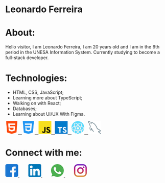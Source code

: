 # Leonardo Ferreira

# About: 
Hello visitor, I am Leonardo Ferreira, I am 20 years old and I am in the 6th period in the UNESA Information System. Currently studying to become a full-stack developer.

# Technologies: 
- HTML, CSS, JavaScript;
- Learning more about TypeScript;
- Walking on with React;
- Databases;
- Learning about UI/UX With Figma.

<a href="">
<img src="html-5.png" width="40px" alt="HTML 5">
  &nbsp;
<img src="css3.png" width="40px" alt="CSS 3">
  &nbsp;
<img src="js.png" width="40px" alt="JavaScript">
  &nbsp;
<img src="ts.png" width="40px" alt="TypeScript">
  &nbsp;
<img src="react.png" width="40px" alt="React">
  &nbsp;
<img src="mysql.png" width="40px" alt="MySql">
</a>

# Connect with me: 
<a href="https://www.facebook.com/ZinnLeo/" target="_blank">
<img src="facebook.png" width="40px" alt="Facebook">
</a>
&nbsp;&nbsp;&nbsp;&nbsp;&nbsp;&nbsp;
<a href="https://www.linkedin.com/in/leonardo-ferreira-253a60173/" target="_blank">
<img src="linkedin.png" width="40px" alt="LinkedIn">
</a>
&nbsp;&nbsp;&nbsp;&nbsp;&nbsp;&nbsp;
<a href="https://api.whatsapp.com/send?phone=21997674932&text=Talk%20with%20me!" target="_blank">
<img src="whatsapp.png" width="40px" alt="Whatsapp">
</a>
&nbsp;&nbsp;&nbsp;&nbsp;&nbsp;&nbsp;
<a href="https://www.instagram.com/zinnlua/" target="_blank">
<img src="instagram.png" width="40px" alt="Instagram">
</a>


